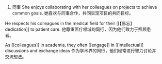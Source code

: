 1. 同事
She enjoys collaborating with her colleagues on projects to achieve common goals.
她喜欢与同事合作，共同实现项目的共同目标。

He respects his colleagues in the medical field for their [[【易忘】dedication]] to patient care.
他尊重医疗领域的同行，因为他们致力于照顾患者。

As [[colleagues]] in academia, they often [[engage]] in [[intellectual]] discussions and exchange ideas
作为学术界的同行，他们经常进行智力讨论并交流想法。


